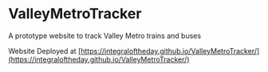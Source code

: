 # ValleyMetroTracker
A prototype website to track Valley Metro trains and buses 

Website Deployed at [https://integraloftheday.github.io/ValleyMetroTracker/](https://integraloftheday.github.io/ValleyMetroTracker/)
